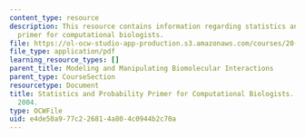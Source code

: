 ```yaml
---
content_type: resource
description: This resource contains information regarding statistics and probability
  primer for computational biologists.
file: https://ol-ocw-studio-app-production.s3.amazonaws.com/courses/20-320-analysis-of-biomolecular-and-cellular-systems-fall-2012/e4de50a977c226814a804c0944b2c70a_MIT20_320F12_Stats_Primer.pdf
file_type: application/pdf
learning_resource_types: []
parent_title: Modeling and Manipulating Biomolecular Interactions
parent_type: CourseSection
resourcetype: Document
title: Statistics and Probability Primer for Computational Biologists. MIT. BE.490/7.91,
  2004.
type: OCWFile
uid: e4de50a9-77c2-2681-4a80-4c0944b2c70a
---
```

